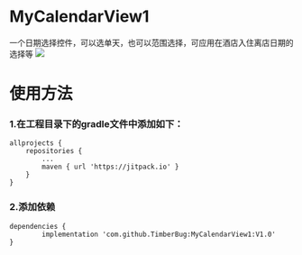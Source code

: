 # MyCalendarView1
一个日期选择控件，可以选单天，也可以范围选择，可应用在酒店入住离店日期的选择等
[![](https://jitpack.io/v/TimberBug/MyCalendarView1.svg)](https://jitpack.io/#TimberBug/MyCalendarView1)

# 使用方法
### 1.在工程目录下的gradle文件中添加如下：
    allprojects {
		repositories {
			...
			maven { url 'https://jitpack.io' }
		}
	}
### 2.添加依赖
    dependencies {
	        implementation 'com.github.TimberBug:MyCalendarView1:V1.0'
	}
